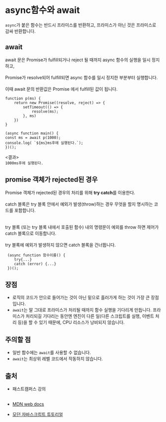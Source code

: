 # async함수와 await

`async`가 붙은 함수는 반드시 프라미스를 반환하고, 프라미스가 아닌 것은 프라미스로 감싸 반환합니다.

## await

await 문은 Promise가 fulfill되거나 reject 될 때까지 async 함수의 실행을 일시 정지하고,<br><br>
Promise가 resolve되어 fulfill되면 async 함수를 일시 정지한 부분부터 실행합니다.<br><br>
이때 await 문의 반환값은 Promise 에서 fulfill된 값이 됩니다.

```
function p(ms) {
    return new Promise((resolve, reject) => {
        setTimeout(() => {
            resolve(ms);
        }, ms)
    })
}

(async function main() {
const ms = await p(1000);
console.log( `${ms}ms후에 실행된다.`);
})();

```

<결과><br>
`1000ms후에 실행된다.`

## promise 객체가 rejected된 경우

Promise 객체가 rejected된 경우의 처리를 위해 **try catch**를 이용한다.<br><br>
catch 블록은 try 블록 안에서 예외가 발생(throw)하는 경우 무엇을 할지 명시하는 코드를 포함합니다.<br><br>  
try 블록 (또는 try 블록 내에서 호출된 함수) 내의 명령문이 예외를 throw 하면 제어가 catch 블록으로 이동합니다.<br><br>
try 블록에 예외가 발생하지 않으면 catch 블록을 건너뜁니다.

```
 (async function 함수이름() {
    try{...}
    catch (error) {...}
 })();
```

## 장점

- 로직의 코드가 안으로 들어가는 것이 아닌 밑으로 흘러가게 하는 것이 가장 큰 장점입니다.
- `await`는 말 그대로 프라미스가 처리될 때까지 함수 실행을 기다리게 만듭니다. 프라미스가 처리되길 기다리는 동안엔 엔진이 다른 일(다른 스크립트를 실행, 이벤트 처리 등)을 할 수 있기 때문에, CPU 리소스가 낭비되지 않습니다.

## 주의할 점

- 일반 함수에는 `await`를 사용할 수 없습니다.
- `await`는 최상위 레벨 코드에서 작동하지 않습니다.

## 출처

- 패스트캠퍼스 강의<br><br>

- [MDN web docs](https://developer.mozilla.org/ko/docs/Web/JavaScript/Reference/Operators/await)

* [모던 자바스크립트 튜토리얼](https://ko.javascript.info/async-await)

